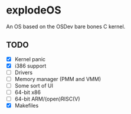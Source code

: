 # explodeOS
An OS based on the OSDev bare bones C kernel.
## TODO
- [x] Kernel panic
- [x] i386 support
- [ ] Drivers
- [ ] Memory manager (PMM and VMM)
- [ ] Some sort of UI
- [ ] 64-bit x86
- [ ] 64-bit ARM/(open)RISC(V)
- [x] Makefiles
